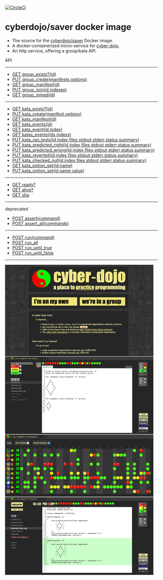 
[![CircleCI](https://circleci.com/gh/cyber-dojo/saver.svg?style=svg)](https://circleci.com/gh/cyber-dojo/saver)

# cyberdojo/saver docker image

- The source for the [cyberdojo/saver](https://hub.docker.com/r/cyberdojo/saver/tags) Docker image.
- A docker-containerized micro-service for [cyber-dojo](https://cyber-dojo.org).
- An http service, offering a group/kata API.

API
- - - -
* [GET group_exists?(id)](docs/api.md#get-group_existsid)
* [PUT group_create(manifests,options)](docs/api.md#post-group_createmanifestsoptions)
* [GET group_manifest(id)](docs/api.md#get-group_manifestid)
* [PUT group_join(id,indexes)](docs/api.md#post-group_joinidindexes)
* [GET group_joined(id)](docs/api.md#get-group_joinedid)
- - - -
* [GET kata_exists?(id)](docs/api.md#get-kata_existsid)
* [PUT kata_create(manifest,options)](docs/api.md#post-kata_createmanifestoptions)
* [GET kata_manifest(id)](docs/api.md#get-kata_manifestid)
* [GET kata_events(id)](docs/api.md#get-kata_eventsid)
* [GET kata_event(id,index)](docs/api.md#get-kata_eventidindex)
* [GET katas_events(ids,indexs)](docs/api.md#get-katas_eventsidsindexes)
* [PUT kata_ran_tests(id,index,files,stdout,stderr,status,summary)](docs/api.md#post-kata_ran_testsidindexfilesstdoutstderrstatussummary)
* [PUT kata_predicted_right(id,index,files,stdout,stderr,status,summary)](docs/api.md#post-kata_predicted_rightidindexfilesstdoutstderrstatussummary)
* [PUT kata_predicted_wrong(id,index,files,stdout,stderr,status,summary)](docs/api.md#post-kata_predicted_wrongidindexfilesstdoutstderrstatussummary)
* [PUT kata_reverted(id,index,files,stdout,stderr,status,summary)](docs/api.md#post-kata_revertedidindexfilesstdoutstderrstatussummary)
* [PUT kata_checked_out(id,index,files,stdout,stderr,status,summary)](docs/api.md#post-kata_checked_outidindexfilesstdoutstderrstatussummary)
* [GET kata_option_get(id,name)](docs/api.md#get-kata_option_getidname)
* [PUT kata_option_set(id,name,value)](docs/api.md#post-kata_option_setidnamevalue)
- - - -
- [GET ready?](docs/api.md#get-ready)
- [GET alive?](docs/api.md#get-alive)  
- [GET sha](docs/api.md#get-sha)
- - - -
deprecated
- [POST assert(command)](docs/api.md#post-assertcommand)
- [POST assert_all(commands)](docs/api.md#post-assert_allcommands)
- - - -
- [POST run(command)](docs/api.md#post-runcommand)
- [POST run_all](docs/api.md#post-run_allcommands)
- [POST run_until_true](docs/api.md#post-run_until_truecommands)
- [POST run_until_false](docs/api.md#post-run_until_falsecommands)

- - - -
![cyber-dojo.org home page](https://github.com/cyber-dojo/cyber-dojo/blob/master/shared/home_page_snapshot.png)
